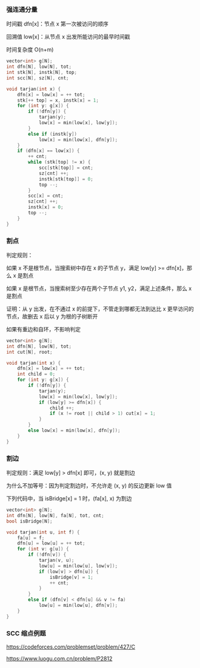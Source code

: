 ### 强连通分量

时间戳 dfn[x]：节点 x 第一次被访问的顺序

回溯值 low[x]：从节点 x 出发所能访问的最早时间戳

时间复杂度 O(n+m)

```c++
vector<int> g[N];
int dfn[N], low[N], tot;
int stk[N], instk[N], top;
int scc[N], sz[N], cnt;

void tarjan(int x) {
    dfn[x] = low[x] = ++ tot;
    stk[++ top] = x, instk[x] = 1;
    for (int y: g[x]) {
        if (!dfn[y]) {
            tarjan(y);
            low[x] = min(low[x], low[y]);
        }
        else if (instk[y]) 
            low[x] = min(low[x], dfn[y]);
    }
    if (dfn[x] == low[x]) {
        ++ cnt;
        while (stk[top] != x) {
            scc[stk[top]] = cnt;
            sz[cnt] ++;
            instk[stk[top]] = 0;
            top --;
        }
        scc[x] = cnt;
        sz[cnt] ++;
        instk[x] = 0;
        top --;
    }
}
```



### 割点

判定规则：

如果 x 不是根节点，当搜索树中存在 x 的子节点 y，满足 low[y] >= dfn[x]，那么 x 是割点

如果 x 是根节点，当搜索树至少存在两个子节点 y1, y2，满足上述条件，那么 x 是割点

证明：从 y 出发，在不通过 x 的前提下，不管走到哪都无法到达比 x 更早访问的节点，故删去 x 后以 y 为根的子树断开

如果有重边和自环，不影响判定

```c++
vector<int> g[N];
int dfn[N], low[N], tot;
int cut[N], root;

void tarjan(int x) {
    dfn[x] = low[x] = ++ tot;
    int child = 0;
    for (int y: g[x]) {
        if (!dfn[y]) {
            tarjan(y);
            low[x] = min(low[x], low[y]);
            if (low[y] >= dfn[x]) {
                child ++;
                if (x != root || child > 1) cut[x] = 1;
            }
        }
        else low[x] = min(low[x], dfn[y]);
    }
}
```



### 割边

判定规则：满足 low[y] > dfn[x] 即可，(x, y) 就是割边

为什么不加等号：因为判定割边时，不允许走 (x, y) 的反边更新 low 值

下列代码中，当 isBridge[x] = 1 时，(fa[x], x) 为割边

```c++
vector<int> g[N];
int dfn[N], low[N], fa[N], tot, cnt;
bool isBridge[N];

void tarjan(int u, int f) {
    fa[u] = f;
    dfn[u] = low[u] = ++ tot;
    for (int v: g[u]) {
        if (!dfn[v]) {
            tarjan(v, u);
            low[u] = min(low[u], low[v]);
            if (low[v] > dfn[u]) {
                isBridge[v] = 1;
                ++ cnt;
            }
        }
        else if (dfn[v] < dfn[u] && v != fa)
            low[u] = min(low[u], dfn[v]);
    }
}
```





### SCC 缩点例题

https://codeforces.com/problemset/problem/427/C

https://www.luogu.com.cn/problem/P2812